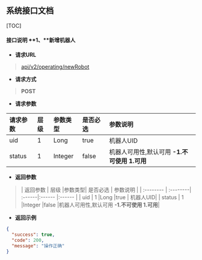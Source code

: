 ## 系统接口文档

[TOC]

#### 接口说明 **1、**新增机器人

- **请求URL**
> [api/v2/operating/newRobot](#)

- **请求方式** 
>**POST**

- **请求参数**
>
| 请求参数 |   层级   |参数类型| 是否必选     |  参数说明   |
| :-------- | :--------| :------|:------       |:------ |
| uid       |  1       |Long    |true   | 机器人UID|
| status    | 1        |Integer |false  |机器人可用性,默认可用  **-1.不可使用 1.可用**|

- **返回参数**
> | 返回参数 |   层级   |参数类型| 是否必选     |  参数说明   |
| :-------- | :--------| :------|:------       |:------ |
| uid       |  1       |Long    |true   | 机器人UID|
| status    | 1        |Integer |false  |机器人可用性,默认可用  **-1.不可使用 1.可用**|

- **返回示例**
>    
```json 
{
  "success": true,
  "code": 200,
  "message": "操作正确"
}
```

